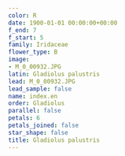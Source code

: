 ```yaml
---
color: R
date: 1900-01-01 00:00:00+00:00
f_end: 7
f_start: 5
family: Iridaceae
flower_type: B
image:
- M_0_00932.JPG
latin: Gladiolus palustris
lead: M_0_00932.JPG
lead_sample: false
name: index.en
order: Gladiolus
parallel: false
petals: 6
petals_joined: false
star_shape: false
title: Gladiolus palustris
---
```

